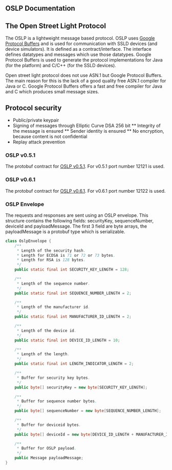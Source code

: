 ## OSLP Documentation


## The Open Street Light Protocol

The OSLP is a lightweight message based protocol. 
OSLP uses [Google Protocol Buffers](https://developers.google.com/protocol-buffers/?hl=en) and is used for communication with SSLD devices (and device simulators). It is defined as a contract/interface. The interface defines datatypes and messages which use those datatypes.
Google Protocol Buffers is used to generate the protocol implementations for Java (for the platform) and C/C++ (for the SSLD devices).

Open street light protocol does not use ASN.1 but Google Protocol Buffers. The main reason for this is the lack of a good quality free ASN.1 compiler for Java or C. Google Protocol Buffers offers a fast and free compiler for Java and C which produces small message sizes.

## Protocol security
* Public/private keypair
* Signing of messages through Elliptic Curve DSA 256 bit
** Integrity of the message is ensured 
** Sender identity is ensured
** No encryption, because content is not confidential
* Replay attack prevention

### OSLP v0.5.1

The protobuf contract for [OSLP v0.5.1](./oslp/v0.5.1/oslp.proto.v0.5.1.md).
For v0.5.1 port number 12121 is used.

### OSLP v0.6.1

The protobuf contract for [OSLP v0.6.1](./oslp/v0.6.1/oslp.proto.v0.6.1.md).
For v0.6.1 port number 12122 is used.

### OSLP Envelope

The requests and responses are sent using an OSLP envelope. This structure contains the following fields: securityKey, sequenceNumber, deviceId and payloadMessage. The first 3 field are byte arrays, the payloadMessage is a protobuf type which is serializable.

``` java
class OslpEnvelope {
    /**
     * Length of the security hash.
     * Length for ECDSA is 71 or 72 or 73 bytes.
     * Length for RSA is 128 bytes.
     */
    public static final int SECURITY_KEY_LENGTH = 128;

    /**
     * Length of the sequence number.
     */
    public static final int SEQUENCE_NUMBER_LENGTH = 2;

    /**
     * Length of the manufacturer id.
     */
    public static final int MANUFACTURER_ID_LENGTH = 2;

    /**
     * Length of the device id.
     */
    public static final int DEVICE_ID_LENGTH = 10;

    /**
     * Length of the length.
     */
    public static final int LENGTH_INDICATOR_LENGTH = 2;

    /**
     * Buffer for security key bytes.
     */
    public byte[] securityKey = new byte[SECURITY_KEY_LENGTH];

    /**
     * Buffer for sequence number bytes.
     */
    public byte[] sequenceNumber = new byte[SEQUENCE_NUMBER_LENGTH];

    /**
     * Buffer for deviceid bytes.
     */
    public byte[] deviceId = new byte[DEVICE_ID_LENGTH + MANUFACTURER_ID_LENGTH];

    /**
     * Buffer for OSLP payload.
     */
    public Message payloadMessage;
}
```
